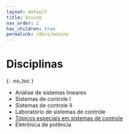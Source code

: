 ```yaml
---
layout: default
title: Ensino
nav_order: 2
has_children: true
permalink: /docs/ensino
---
```


# Disciplinas
{: .no_toc }

- Análise de sistemas lineares
- Sistemas de controle I
- Sistemas de controle II
- Laboratório de sistemas de controle
- [Tópicos especiais em sistemas de controle](\ensino\tecontrole.md)
- Eletrônica de potência